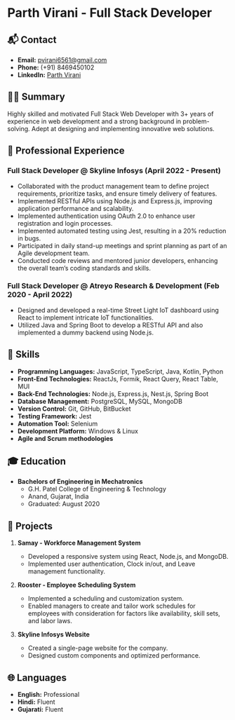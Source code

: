 # Parth Virani - Full Stack Developer

## 📬 Contact

- **Email:** pvirani6561@gmail.com
- **Phone:** (+91) 8469450102
- **LinkedIn:** [Parth Virani](LinkedIn_Profile_Link)

## 👨‍💻 Summary

Highly skilled and motivated Full Stack Web Developer with 3+ years of experience in web development and a strong background in problem-solving. Adept at designing and implementing innovative web solutions.

## 💼 Professional Experience

### Full Stack Developer @ Skyline Infosys (April 2022 - Present)

- Collaborated with the product management team to define project requirements, prioritize tasks, and ensure timely delivery of features.
- Implemented RESTful APIs using Node.js and Express.js, improving application performance and scalability.
- Implemented authentication using OAuth 2.0 to enhance user registration and login processes.
- Implemented automated testing using Jest, resulting in a 20% reduction in bugs.
- Participated in daily stand-up meetings and sprint planning as part of an Agile development team.
- Conducted code reviews and mentored junior developers, enhancing the overall team’s coding standards and skills.

### Full Stack Developer @ Atreyo Research & Development (Feb 2020 - April 2022)

- Designed and developed a real-time Street Light IoT dashboard using React to implement intricate IoT functionalities.
- Utilized Java and Spring Boot to develop a RESTful API and also implemented a dummy backend using Node.js.

## 🚀 Skills

- **Programming Languages:** JavaScript, TypeScript, Java, Kotlin, Python
- **Front-End Technologies:** ReactJs, Formik, React Query, React Table, MUI
- **Back-End Technologies:** Node.js, Express.js, Nest.js, Spring Boot
- **Database Management:** PostgreSQL, MySQL, MongoDB
- **Version Control:** Git, GitHub, BitBucket
- **Testing Framework:** Jest
- **Automation Tool:** Selenium
- **Development Platform:** Windows & Linux
- **Agile and Scrum methodologies**

## 🎓 Education

- **Bachelors of Engineering in Mechatronics**
  - G.H. Patel College of Engineering & Technology
  - Anand, Gujarat, India
  - Graduated: August 2020

## 🚀 Projects

1. **Samay - Workforce Management System**
   - Developed a responsive system using React, Node.js, and MongoDB.
   - Implemented user authentication, Clock in/out, and Leave management functionality.

2. **Rooster - Employee Scheduling System**
   - Implemented a scheduling and customization system.
   - Enabled managers to create and tailor work schedules for employees with consideration for factors like availability, skill sets, and labor laws.

3. **Skyline Infosys Website**
   - Created a single-page website for the company.
   - Designed custom components and optimized performance.

## 🌐 Languages

- **English:** Professional
- **Hindi:** Fluent
- **Gujarati:** Fluent
